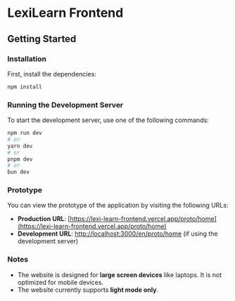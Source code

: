 # LexiLearn Frontend

## Getting Started

### Installation

First, install the dependencies:

```bash
npm install
```

### Running the Development Server

To start the development server, use one of the following commands:

```bash
npm run dev
# or
yarn dev
# or
pnpm dev
# or
bun dev
```

### Prototype

You can view the prototype of the application by visiting the following URLs:

- **Production URL**: [https://lexi-learn-frontend.vercel.app/proto/home](https://lexi-learn-frontend.vercel.app/proto/home)
- **Development URL**: [http://localhost:3000/en/proto/home](http://localhost:3000/en/proto/home) (if using the development server)

### Notes

- The website is designed for **large screen devices** like laptops. It is not optimized for mobile devices.
- The website currently supports **light mode only**.
